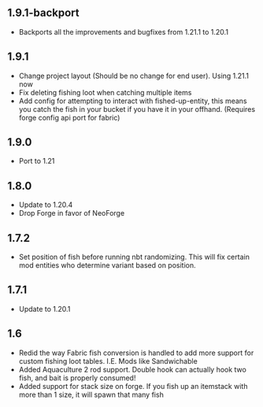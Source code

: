 ## 1.9.1-backport
- Backports all the improvements and bugfixes from 1.21.1 to 1.20.1

## 1.9.1
- Change project layout (Should be no change for end user). Using 1.21.1 now
- Fix deleting fishing loot when catching multiple items
- Add config for attempting to interact with fished-up-entity, this means you catch the fish in your bucket if you have it in your offhand. (Requires forge config api port for fabric)

## 1.9.0
- Port to 1.21

## 1.8.0
- Update to 1.20.4
- Drop Forge in favor of NeoForge

## 1.7.2
- Set position of fish before running nbt randomizing. This will fix certain mod entities who determine variant based on position.

## 1.7.1
- Update to 1.20.1

## 1.6
- Redid the way Fabric fish conversion is handled to add more support for custom fishing loot tables. I.E. Mods like Sandwichable
- Added Aquaculture 2 rod support. Double hook can actually hook two fish, and bait is properly consumed!
- Added support for stack size on forge. If you fish up an itemstack with more than 1 size, it will spawn that many fish
